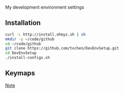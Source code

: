 My development environment settings

## Installation

```bash
curl -L http://install.ohmyz.sh | sh
mkdir -p ~/code/github
cd ~/code/github
git clone https://github.com/txchen/DevEnvSetup.git
cd DevEnvSetup
./install-configs.sh
```

## Keymaps

[Note](https://www.notion.so/txchen/c9879f02774d49c0a22c2db3450107ae)
